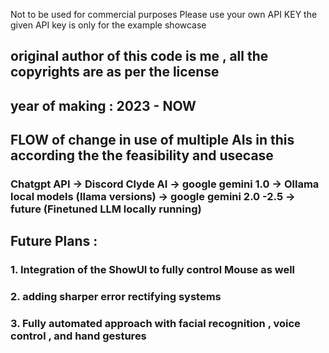 Not to be used for commercial purposes
Please use your own API KEY 
the given API key is only for the example showcase

## original author of this code is me , all the copyrights are as per the license 
## year of making : 2023 - NOW

## FLOW of change in use of multiple AIs in this according the the feasibility and usecase
### Chatgpt API -> Discord Clyde AI -> google gemini 1.0 -> Ollama local models (llama versions) -> google gemini 2.0 -2.5 -> future (Finetuned LLM locally running) 

## Future Plans :
### 1. Integration of the ShowUI to fully control Mouse as well 
### 2. adding sharper error rectifying systems
### 3. Fully automated approach with facial recognition , voice control , and hand gestures 
